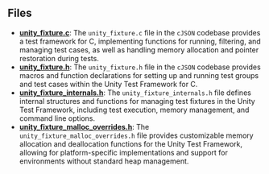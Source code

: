 
## Files
- **[unity_fixture.c](src/unity_fixture.c.driver.md)**: The `unity_fixture.c` file in the `cJSON` codebase provides a test framework for C, implementing functions for running, filtering, and managing test cases, as well as handling memory allocation and pointer restoration during tests.
- **[unity_fixture.h](src/unity_fixture.h.driver.md)**: The `unity_fixture.h` file in the `cJSON` codebase provides macros and function declarations for setting up and running test groups and test cases within the Unity Test Framework for C.
- **[unity_fixture_internals.h](src/unity_fixture_internals.h.driver.md)**: The `unity_fixture_internals.h` file defines internal structures and functions for managing test fixtures in the Unity Test Framework, including test execution, memory management, and command line options.
- **[unity_fixture_malloc_overrides.h](src/unity_fixture_malloc_overrides.h.driver.md)**: The `unity_fixture_malloc_overrides.h` file provides customizable memory allocation and deallocation functions for the Unity Test Framework, allowing for platform-specific implementations and support for environments without standard heap management.
